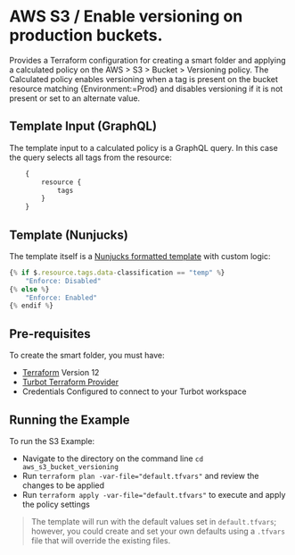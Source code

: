 # AWS S3 / Enable versioning on production buckets.

Provides a Terraform configuration for creating a smart folder and applying a calculated policy on the AWS > S3 > Bucket > Versioning policy.  The Calculated policy enables versioning when a tag is present on the bucket resource matching {Environment:=Prod} and disables versioning if it is not present or set to an alternate value.

## Template Input (GraphQL)
The template input to a calculated policy is a GraphQL query.  In this case the query selects all tags from the resource:
```graphql
    { 
        resource {
            tags
        }
    }
```
## Template (Nunjucks)
The template itself is a [Nunjucks formatted template](https://mozilla.github.io/nunjucks/templating.html) with custom logic:
```js
{% if $.resource.tags.data-classification == "temp" %}
    "Enforce: Disabled"
{% else %}
    "Enforce: Enabled"
{% endif %}
```

## Pre-requisites

To create the smart folder, you must have:
- [Terraform](https://www.terraform.io) Version 12
- [Turbot Terraform Provider](https://github.com/turbotio/terraform-provider-turbot)
- Credentials Configured to connect to your Turbot workspace

## Running the Example

To run the S3 Example:
- Navigate to the directory on the command line `cd aws_s3_bucket_versioning`
- Run `terraform plan -var-file="default.tfvars"` and review the changes to be applied
- Run `terraform apply -var-file="default.tfvars"` to execute and apply the policy settings

> The template will run with the default values set in `default.tfvars`; however, you could create and set your own defaults using a `.tfvars` file that will override the existing files.